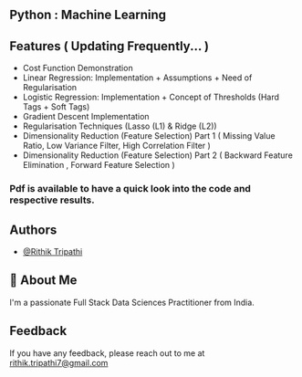 ## Python : Machine Learning 

## Features ( Updating Frequently... )

- Cost Function Demonstration
- Linear Regression: Implementation + Assumptions + Need of Regularisation 
- Logistic Regression: Implementation + Concept of Thresholds (Hard Tags + Soft Tags)
- Gradient Descent Implementation
- Regularisation Techniques (Lasso (L1) & Ridge (L2))
- Dimensionality Reduction (Feature Selection) Part 1 ( Missing Value Ratio, Low Variance Filter, High Correlation Filter )
- Dimensionality Reduction (Feature Selection) Part 2 ( Backward Feature Elimination , Forward Feature Selection )


### Pdf is available to have a quick look into the code and respective results.

## Authors

- [@Rithik Tripathi](https://github.com/RithikTripathi)


## 🚀 About Me
I'm a passionate Full Stack Data Sciences Practitioner from India.


## Feedback

If you have any feedback, please reach out to me at rithik.tripathi7@gmail.com
